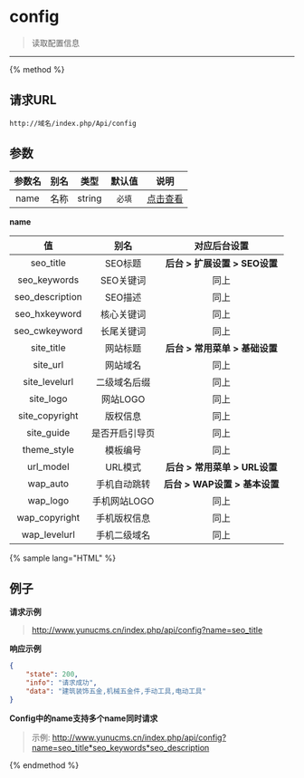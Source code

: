 # config

> 读取配置信息

---

{% method %}

## 请求URL

    http://域名/index.php/Api/config

## 参数

|参数名|别名|类型|默认值|说明|
|:----:|:--:|:--:|:----:|:--:|
|name|名称|string|`必填`|[点击查看](#name)|

<span id="name">**name**</span>

|值|别名|对应后台设置|
|:----:|:--:|:--:|
|seo_title|SEO标题|**后台 > 扩展设置 > SEO设置**|
|seo_keywords|SEO关键词|同上|
|seo_description|SEO描述|同上|
|seo_hxkeyword|核心关键词|同上|
|seo_cwkeyword|长尾关键词|同上|
|site_title|网站标题|**后台 > 常用菜单 > 基础设置**|
|site_url|网站域名|同上|
|site_levelurl|二级域名后缀|同上|
|site_logo|网站LOGO|同上|
|site_copyright|版权信息|同上|
|site_guide|是否开启引导页|同上|
|theme_style|模板编号|同上|
|url_model|URL模式|**后台 > 常用菜单 > URL设置**|
|wap_auto|手机自动跳转|**后台 > WAP设置 > 基本设置**|
|wap_logo|手机网站LOGO|同上|
|wap_copyright|手机版权信息|同上|
|wap_levelurl|手机二级域名|同上|

{% sample lang="HTML" %}

## 例子

**请求示例**

> http://www.yunucms.cn/index.php/api/config?name=seo_title

**响应示例**

```json
{
    "state": 200,
    "info": "请求成功",
    "data": "建筑装饰五金,机械五金件,手动工具,电动工具"
}
```

**Config中的name支持多个name同时请求**

> 示例: http://www.yunucms.cn/index.php/api/config?name=seo_title*seo_keywords*seo_description

{% endmethod %}
